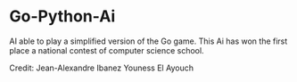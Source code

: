 # Go-Python-Ai
AI able to play a simplified version of the Go game. This Ai has won the first place a national contest of computer science school.

Credit:
Jean-Alexandre Ibanez
Youness El Ayouch
